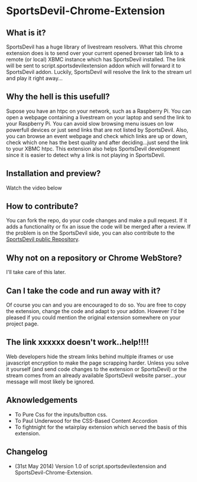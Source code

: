 SportsDevil-Chrome-Extension
============================

What is it?
----------
SportsDevil has a huge library of livestream resolvers. What this chrome extension does is to send over your current opened browser tab link to a remote (or local) XBMC instance which has SportsDevil installed. The link will be sent to script.sportsdevilextension addon which will forward it to SportsDevil addon. Luckily, SportsDevil will resolve the link to the stream url and play it right away...

Why the hell is this usefull?
----------
Supose you have an htpc on your network, such as a Raspberry Pi. You can open a webpage containing a livestream on your laptop and send the link to your Raspberry Pi. You can avoid slow browsing menu issues on low powerfull devices or just send links that are not listed by SportsDevil. Also, you can browse an event webpage and check which links are up or down, check which one has the best quality and after deciding...just send the link to your XBMC htpc. This extension also helps SportsDevil development since it is easier to detect why a link is not playing in SportsDevil. 

Installation and preview?
----------
Watch the video below

How to contribute?
----------
You can fork the repo, do your code changes and make a pull request. If it adds a functionality or fix an issue the code will be merged after a review. If the problem is on the SportsDevil side, you can also contribute to the [SportsDevil public Repository](https://github.com/al101/SportsDevil-Fixes).

Why not on a repository or Chrome WebStore?
----------
I'll take care of this later.

Can I take the code and run away with it?
----------
Of course you can and you are encouraged to do so. You are free to copy the extension, change the code and adapt to your addon. However I'd be pleased if you could mention the original extension somewhere on your project page.

The link xxxxxx doesn't work..help!!!!
----------
Web developers hide the stream links behind multiple iframes or use javascript encryption to make the page scrapping harder. Unless you solve it yourself (and send code changes to the extension or SportsDevil) or the stream comes from an already available SportsDevil website parser...your message will most likely be ignored. 

Aknowledgements
----------
* To Pure Css for the inputs/button css.
* To Paul Underwood for the CSS-Based Content Accordion
* To fightnight for the wtairplay extension which served the basis of this extension. 

Changelog
----------
* (31st May 2014) Version 1.0 of script.sportsdevilextension and SportsDevil-Chrome-Extension.




